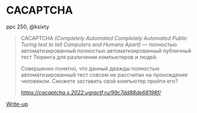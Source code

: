 # CACAPTCHA

ppc 250, @ksixty

> CACAPTCHA _(Completely Automated Completely Automated Public Turing test to tell Computers and Humans Apart)_ — полностью автоматизированный полностью автоматизированный публичный тест Тюринга для различения компьютеров и людей.
>
> Совершенно понятно, что данный дважды полностью автоматизированный тест совсем не рассчитан на прохождение человеком. Сможете заставить свой компьютер пройти его?
>
> _https://cacaptcha.s.2022.ugractf.ru/99c7dd88de68198f/_

[Write-up](WRITEUP.md)
